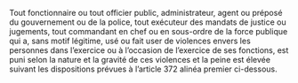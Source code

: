 Tout fonctionnaire ou tout officier public, administrateur, agent ou préposé du gouvernement ou de la police, tout exécuteur des mandats de justice ou jugements, tout commandant en chef ou en sous-ordre de la force publique qui a, sans motif légitime, usé ou fait user de violences envers les personnes dans l’exercice ou à l’occasion de l’exercice de ses fonctions, est puni selon la nature et la gravité de ces violences et la peine est élevée suivant les dispositions prévues à l’article 372 alinéa premier ci-dessous.